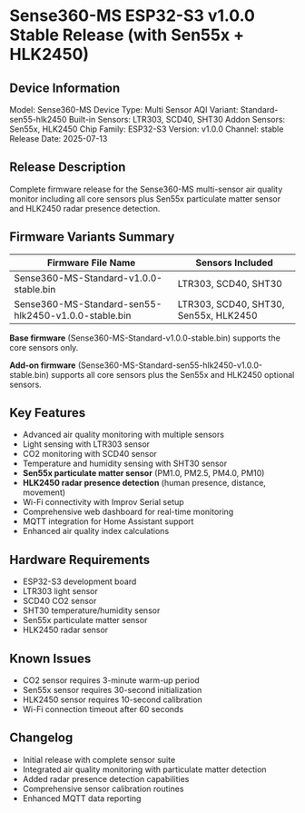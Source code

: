 # Sense360-MS ESP32-S3 v1.0.0 Stable Release (with Sen55x + HLK2450)

## Device Information
Model: Sense360-MS
Device Type: Multi Sensor AQI
Variant: Standard-sen55-hlk2450
Built-in Sensors: LTR303, SCD40, SHT30
Addon Sensors: Sen55x, HLK2450
Chip Family: ESP32-S3
Version: v1.0.0
Channel: stable
Release Date: 2025-07-13

## Release Description
Complete firmware release for the Sense360-MS multi-sensor air quality monitor including all core sensors plus Sen55x particulate matter sensor and HLK2450 radar presence detection.

## Firmware Variants Summary

| Firmware File Name | Sensors Included |
|---------------------|------------------|
| Sense360-MS-Standard-v1.0.0-stable.bin | LTR303, SCD40, SHT30 |
| Sense360-MS-Standard-sen55-hlk2450-v1.0.0-stable.bin | LTR303, SCD40, SHT30, Sen55x, HLK2450 |

**Base firmware** (Sense360-MS-Standard-v1.0.0-stable.bin) supports the core sensors only.

**Add-on firmware** (Sense360-MS-Standard-sen55-hlk2450-v1.0.0-stable.bin) supports all core sensors plus the Sen55x and HLK2450 optional sensors.

## Key Features
- Advanced air quality monitoring with multiple sensors
- Light sensing with LTR303 sensor
- CO2 monitoring with SCD40 sensor
- Temperature and humidity sensing with SHT30 sensor
- **Sen55x particulate matter sensor** (PM1.0, PM2.5, PM4.0, PM10)
- **HLK2450 radar presence detection** (human presence, distance, movement)
- Wi-Fi connectivity with Improv Serial setup
- Comprehensive web dashboard for real-time monitoring
- MQTT integration for Home Assistant support
- Enhanced air quality index calculations

## Hardware Requirements
- ESP32-S3 development board
- LTR303 light sensor
- SCD40 CO2 sensor
- SHT30 temperature/humidity sensor
- Sen55x particulate matter sensor
- HLK2450 radar sensor

## Known Issues
- CO2 sensor requires 3-minute warm-up period
- Sen55x sensor requires 30-second initialization
- HLK2450 sensor requires 10-second calibration
- Wi-Fi connection timeout after 60 seconds

## Changelog
- Initial release with complete sensor suite
- Integrated air quality monitoring with particulate matter detection
- Added radar presence detection capabilities
- Comprehensive sensor calibration routines
- Enhanced MQTT data reporting